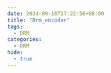 ```yaml
---
date: 2024-09-18T17:22:56+08:00
title: "Drm_encoder"
tags:
  - DRM
categories:
  - DRM
hide:
  - true
---
```

